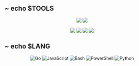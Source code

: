 


~  echo $TOOLS
--------------
<div align="center">
  <img src="https://img.shields.io/static/v1?label=Main (Yes I love gaming)&message=Windows%2011&color=blue&style=flat-square"/> <img src="https://img.shields.io/static/v1?label=Secondary &message=Debian%20Linux&color=blue&style=flat-square"/> 
  
  <img src="https://img.shields.io/static/v1?label=WM&message=BSPWM&color=lightgray&style=flat-square"/> <img src="https://img.shields.io/static/v1?label=Editor&message=VSCode&color=blue&style=flat-square"/> <img src="https://img.shields.io/static/v1?label=Editor&message=NeoVim&color=green&style=flat-square"/> <img src="https://img.shields.io/static/v1?label=Browser&message=Brave&color=orange&style=flat-square"/> 
</div>

~ echo $LANG
------------

<div align="center">

![Go](https://img.shields.io/badge/Go-00ADD8?style=flat-square&logo=go&logoColor=white)
![JavaScript](https://img.shields.io/badge/JavaScript-222222?style=flat-square&logo=javascript&logoColor=f0db4f)
![Bash](https://img.shields.io/badge/Bash-444444?style=flat-square&logo=gnu-bash&logoColor=white)
![PowerShell](https://img.shields.io/badge/Powershell-5d2d91?style=flat-square&logo=powershell&logoColor=white)
![Python](https://img.shields.io/badge/Python-377bAB?style=flat-square&logo=python&logoColor=white)

